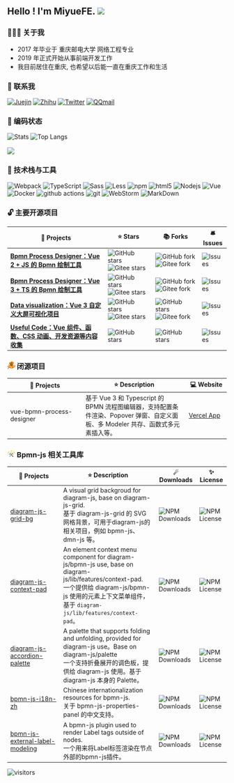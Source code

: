 Hello ! I'm MiyueFE. <img src="https://i0.hdslb.com/bfs/article/ff0c0bdc7abf6ab23b4a80bb6ba98b7d34bbdc10.gif" width="20">
-------------------------------------------------------------------------------------------------------

### 👨🏻‍💻 关于我

- 2017 年毕业于 重庆邮电大学 网络工程专业
- 2019 年正式开始从事前端开发工作
- 我目前居住在重庆, 也希望以后能一直在重庆工作和生活

### 💬 联系我

[![Juejin](https://img.shields.io/badge/Juejin-%231DA1F2.svg?&style=for-the-badge&logo=Juejin&logoColor=white)](https://juejin.cn/user/747323639208391/posts)
[![Zhihu](https://img.shields.io/badge/Zhihu-%231DA1F2.svg?&style=for-the-badge&logo=Zhihu&logoColor=white)](https://www.zhihu.com/people/miyuesc/posts)
[![Twitter](https://img.shields.io/badge/wechat-%231DA1F2.svg?&style=for-the-badge&logo=wechat&logoColor=white)](https://images.weserv.nl/?url=https://i0.hdslb.com/bfs/article/c851d0b329d3fd7f5c454bf0fe987884e5e8fd32.jpg)
[![QQmail](https://img.shields.io/badge/QQmail-%231DA1F2.svg?&style=for-the-badge&logo=mail.ru&logoColor=white)](mailto:913784771@qq.com)

### 🧠 编码状态

<p align="left">
  <img src="https://github-readme-stats.vercel.app/api?username=miyuesc&theme=radical&show_icons=true&include_all_commits=true" alt="Stats" height="140px" />
  <img src="https://github-readme-stats.vercel.app/api/top-langs/?username=miyuesc&layout=compact&theme=radical" alt="Top Langs" height="140px" />
</p>
<p>
  <a href="#gh-light-mode-only"><img align="center" src="https://github-profile-trophy.vercel.app/?username=miyuesc&row=1&column=6&no-bg=true" /></a>
</p>

### 🔧 技术栈与工具

![Webpack](https://img.shields.io/badge/-Webpack-8DD6F9?style=flat-square&logo=webpack&logoColor=white) ![TypeScript](https://img.shields.io/badge/-TypeScript-007ACC?style=flat-square&logo=typescript&logoColor=white) ![Sass](https://img.shields.io/badge/-Sass-CC6699?style=flat-square&logo=sass&logoColor=white) ![Less](https://img.shields.io/badge/-Less-311C87?style=flat-square&logo=less&logoColor=white) ![npm](https://img.shields.io/badge/-NPM-CB3837?style=flat-square&logo=npm&logoColor=white) ![html5](https://img.shields.io/badge/-HTML5-E34F26?style=flat-square&logo=html5&logoColor=white) ![Nodejs](https://img.shields.io/badge/-Nodejs-43853d?style=flat-square&logo=Node.js&logoColor=white) ![Vue](https://img.shields.io/badge/-Vue-db7092?style=flat-square&logo=vue.js&logoColor=white)  
![Docker](https://img.shields.io/badge/-Docker-46a2f1?style=flat-square&logo=docker&logoColor=white) ![github actions](https://img.shields.io/badge/-Github_Actions-2088FF?style=flat-square&logo=github-) ![git](https://img.shields.io/badge/-Git-F05032?style=flat-square&logo=git&logoColor=white) ![WebStorm](https://img.shields.io/badge/-WebStorm-DD0031?style=flat-square&logo=WebStorm&logoColor=white) ![MarkDown](https://img.shields.io/badge/-MarkDown-13aa52?style=flat-square&logo=Markdown&logoColor=white)

### 🔓 主要开源项目

|   **🎁 Projects**   |  **⭐ Stars**    | **📚 Forks**     |   **🛎 Issues**   |
| ---- | ---- | ---- | ---- |
|    [**Bpmn Process Designer：Vue 2 + JS 的 Bpmn 绘制工具**](https://miyuesc.github.io/process-designer/)  |![GitHub stars](https://img.shields.io/github/stars/miyuesc/bpmn-process-designer?style=flat&logo=github) ![Gitee stars](https://gitee.com/miyuesc/bpmn-process-designer/badge/star.svg?theme=dark)  |  ![GitHub fork](https://img.shields.io/github/forks/miyuesc/bpmn-process-designer?style=flat&logo=github) ![Gitee fork](https://gitee.com/miyuesc/bpmn-process-designer/badge/fork.svg?theme=dark)    |  ![Issues](https://img.shields.io/github/issues/miyuesc/bpmn-process-designer?style=flat-square&labelColor=343b41)    |
|[**Bpmn Process Designer：Vue 3 + TS 的 Bpmn 绘制工具**](https://miyuesc.github.io/vite-vue-bpmn-process/)|![GitHub stars](https://img.shields.io/github/stars/moon-studio/vite-vue-bpmn-process?style=flat&logo=github) ![Gitee stars](https://gitee.com/miyuesc/vite-vue-bpmn-process/badge/star.svg?theme=dark)|![GitHub fork](https://img.shields.io/github/forks/moon-studio/vite-vue-bpmn-process?style=flat&logo=github) ![Gitee fork](https://gitee.com/miyuesc/vite-vue-bpmn-process/badge/fork.svg?theme=dark)|![Issues](https://img.shields.io/github/issues/moon-studio/vite-vue-bpmn-process?style=flat-square&labelColor=343b41)|
|[**Data visualization：Vue 3 自定义大屏可视化项目**](https://miyuesc.github.io/data-visualization/)|![GitHub stars](https://img.shields.io/github/stars/miyuesc/vue-data-visualization?style=flat&logo=github) ![Gitee stars](https://gitee.com/miyuesc/vue-data-visualization/badge/star.svg?theme=dark)|![GitHub stars](https://img.shields.io/github/forks/miyuesc/vue-data-visualization?style=flat&logo=github) ![Gitee fork](https://gitee.com/miyuesc/vue-data-visualization/badge/fork.svg?theme=dark)|![Issues](https://img.shields.io/github/issues/miyuesc/vue-data-visualization?style=flat-square&labelColor=343b41)|
|[**Useful Code：Vue 组件、函数、CSS 动画、开发资源等内容收集**](https://miyuesc.github.io/useful-code/)|![GitHub stars](https://img.shields.io/github/stars/miyuesc/useful-code?style=flat&logo=github)|![GitHub stars](https://img.shields.io/github/forks/miyuesc/useful-code?style=flat&logo=github)|![Issues](https://img.shields.io/github/issues/miyuesc/useful-code?style=flat-square&labelColor=343b41)|

### <img src="./docs-images/README/image-20240117163833000.png" alt="image-20240117163833000" width=18 /> 闭源项目

| 🎁 Projects <div style="width:150px"> | ⭐ Description                                                | 💻 Website <div style="width:80px">                          |
| ------------------------------------ | ------------------------------------------------------------ | ----------------------------------------------------------- |
| vue-bpmn-process-designer            | 基于 Vue 3 和 Typescript 的 BPMN 流程图编辑器，支持配置条件渲染、Popover 弹窗、自定义面板、多 Modeler 共存、函数式多元素插入等。 | [Vercel App](https://vue-bpmn-process-designer.vercel.app/) |

### <img src="./docs-images/README/image-20240117164127927.png" alt="image-20240117164127927" width=18 /> Bpmn-js 相关工具库

| 🎁 Projects <div style="width:100px">   | ⭐ Description                                                | ☄ Downloads                                                  | ✨ License                                                    |
| ------------------------------------------------------------ | ------------------------------------------------------------ | ------------------------------------------------------------ | ------------------------------------------------------------ |
| [diagram-js-grid-bg](https://github.com/miyuesc/diagram-js-grid-bg) | A visual grid backgroud for diagram-js, base on diagram-js-grid. <br/> 基于 diagram-js-grid 的 SVG 网格背景，可用于diagram-js的相关项目，例如 bpmn-js、dmn-js 等。 | ![NPM Downloads](https://img.shields.io/npm/dw/diagram-js-grid-bg) | ![NPM License](https://img.shields.io/npm/l/diagram-js-grid-bg) |
| [diagram-js-context-pad](https://github.com/miyuesc/diagram-js-context-pad) | An element context menu component for diagram-js/bpmn-js use, base on diagram-js/lib/features/context-pad.<br/> 一个提供给 diagram-js/bpmn-js 使用的元素上下文菜单组件，基于 `diagram-js/lib/features/context-pad`。 | ![NPM Downloads](https://img.shields.io/npm/dw/diagram-js-context-pad) | ![NPM License](https://img.shields.io/npm/l/diagram-js-context-pad) |
| [diagram-js-accordion-palette](https://github.com/miyuesc/diagram-js-accordion-palette) | A palette that supports folding and unfolding, provided for diagram-js use。Base on diagram-js/palette <br/> 一个支持折叠展开的调色板，提供给 diagram-js 使用。基于 diagram-js 本身的 Palette。 | ![NPM Downloads](https://img.shields.io/npm/dw/diagram-js-accordion-palette) | ![NPM License](https://img.shields.io/npm/l/diagram-js-accordion-palette) |
| [bpmn-js-i18n-zh](https://github.com/miyuesc/bpmn-js-i18n-zh) | Chinese internationalization resources for bpmn-js. <br/> 关于 bpmn-js-properties-panel 的中文支持。 | ![NPM Downloads](https://img.shields.io/npm/dw/bpmn-js-i18n-zh) | ![NPM License](https://img.shields.io/npm/l/bpmn-js-i18n-zh) |
| [bpmn-js-external-label-modeling](https://github.com/miyuesc/bpmn-js-external-label-modeling) | A bpmn-js plugin used to render Label tags outside of nodes. <br/> 一个用来将Label标签渲染在节点外部的bpmn-js插件。 | ![NPM Downloads](https://img.shields.io/npm/dw/bpmn-js-external-label-modeling) | ![NPM License](https://img.shields.io/npm/l/bpmn-js-external-label-modeling) |


![visitors](https://visitor-badge.laobi.icu/badge?page_id=miyuesc)
